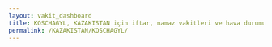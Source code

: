 ```yaml
---
layout: vakit_dashboard
title: KOSCHAGYL, KAZAKISTAN için iftar, namaz vakitleri ve hava durumu - ilçe/eyalet seç
permalink: /KAZAKISTAN/KOSCHAGYL/
---
```


<script type="text/javascript">
  var GLOBAL_COUNTRY = 'KAZAKISTAN';
  var GLOBAL_CITY = 'KOSCHAGYL';
  var GLOBAL_STATE = '';
  var lat = 72;
  var lon = 21;
</script>
